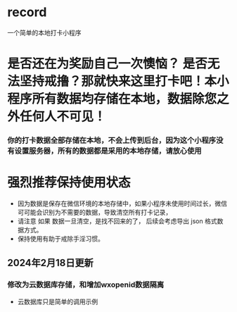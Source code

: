 # record

一个简单的本地打卡小程序

# 是否还在为奖励自己一次懊恼？ 是否无法坚持戒撸？那就快来这里打卡吧！本小程序所有数据均存储在本地，数据除您之外任何人不可见！

### 你的打卡数据全部存储在本地，不会上传到后台，因为这个小程序没有设置服务器，所有的数据都是采用的本地存储，请放心使用

# 强烈推荐保持使用状态

- 因为数据是保存在微信环境的本地存储中，如果小程序未使用时间过长，微信可可能会识别为不需要的数据，导致清空所有打卡记录，
- 请注意 如果 数据一旦清空，是找不回来的了， 后续会考虑导出 json 格式数据方式。
- 保持使用有助于戒除手淫习惯。

## 2024年2月18日更新
### 修改为云数据库存储，和增加wxopenid数据隔离

- 云数据库只是简单的调用示例
